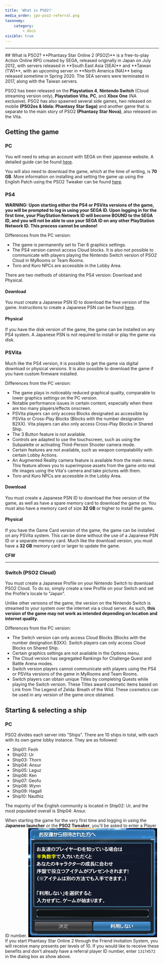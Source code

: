 ```yaml
---
title: 'What is PSO2?'
media_order: jpn-pso2-referral.png
taxonomy:
    category:
        - docs
visible: true
---
```


<hr>
## What is PSO2?
**Phantasy Star Online 2 (PSO2)** is a free-to-play Action Online RPG created by SEGA, released originally in Japan on July 2012, with servers released in **South East Asia (SEA)** and **Taiwan (TW)**, with an upcoming server in **North America (NA)** being released sometime in Spring 2020. The SEA servers were terminated in 2017, along with the Taiwan servers.

PSO2 has been released on the **Playstation 4**, **Nintendo Switch** (Cloud streaming version only), **Playstation Vita**, **PC**, and **Xbox One** (NA exclusive). PSO2 has also spawned several side games, two released on mobile **(PSO2es & Idola: Phantasy Star Saga)** and another game that is separate to the main story of PSO2 **(Phantasy Star Nova)**, also released on the Vita.

## Getting the game

### PC
You will need to setup an account with SEGA on their japanese website. A detailed guide can be found [here](http://www.bumped.org/psublog/phantasy-star-online-2-registration-guide/).

You will also need to download the game, which at the time of writing, is **70 GB**. More information on installing and setting the game up using the English Patch using the PSO2 Tweaker can be found [here](http://arks-layer.com/setup.html).

### PS4
**WARNING: Upon starting either the PS4 or PSVita versions of the game, you will be prompted to log in using your SEGA ID. Upon logging in for the first time, your PlayStation Network ID will become BOUND to the SEGA ID, and you will not be able to use your SEGA ID on any other PlayStation Network ID. This process cannot be undone!**

Differences from the PC version:
* The game is permanently set to Tier 6 graphics settings.
* The PS4 version cannot access Cloud blocks. It is also not possible to communicate with players playing the Nintendo Switch version of PSO2 Cloud in MyRooms or Team Rooms.
* Toro and Kuro NPCs are accessible in the Lobby Area.

There are two methods of obtaining the PS4 version: Download and Physical.

#### Download
You must create a Japanese PSN ID to download the free version of the game. Instructions to create a Japanese PSN can be found [here](https://www.vg247.com/2018/09/11/how-to-create-a-japanese-psn-account-japan-exclusive-ps4-demos-themes-games/).

#### Physical
If you have the disk version of the game, the game can be installed on any PS4 system. A Japanese PSN is not required to install or play the game via disk.

### PSVita
Much like the PS4 version, it is possible to get the game via digital download or physical versions. It is also possible to download the game if you have custom firmware installed.

Differences from the PC version:
* The game plays in noticeably reduced graphical quality, comparable to lower graphics settings on the PC version.
* Notable performance issues in certain content, especially when there are too many players/effects onscreen.
* PSVita players can only access Blocks designated as accessible by PSVita or Cross-Play Blocks (Blocks with the number designation B2XX). Vita players can also only access Cross-Play Blocks in Shared Ship.
* The 3 Button feature is not available.
* Controls are adapted to use the touchscreen, such as using the Subpalette or activating Third-Person Shooter camera mode.
* Certain features are not available, such as weapon compatability with certain Lobby Actions.
* An Augmented Reality camera feature is available from the main menu. This feature allows you to superimpose assets from the game onto real life images using the Vita's camera and take pictures with them.
* Toro and Kuro NPCs are accessible in the Lobby Area.

#### Download
You must create a Japanese PSN ID to download the free version of the game, as well as have a spare memory card to download the game on. You must also have a memory card of size **32 GB** or higher to install the game.

#### Physical
If you have the Game Card version of the game, the game can be installed on any PSVita system. This can be done without the use of a Japanese PSN ID or a separate memory card. Much like the download version, you must have a **32 GB** memory card or larger to update the game.

**CFW**

<hr>

### Switch (PSO2 Cloud)
You must create a Japanese Profile on your Nintendo Switch to download PSO2 Cloud. To do so, simply create a new Profile on your Switch and set the Profile's locale to "Japan".

Unlike other versions of the game, the version on the Nintendo Switch is streamed to your system over the internet via a cloud server. As such, **this version of the game may not work as intended depending on location and internet quality.**

Differences from the PC version:
* The Switch version can only access Cloud Blocks (Blocks with the number designation B3XX). Switch players can only access Cloud Blocks on Shared Ship.
* Certain graphics settings are not available in the Options menu.
* The Cloud version has segregated Rankings for Challenge Quest and Battle Arena modes.
* Switch version players cannot communicate with players using the PS4 or PSVita versions of the game in MyRooms and Team Rooms.
* Switch players can obtain unique Titles by completing Quests while playing the Switch version. These Titles award cosmetic items based on Link from The Legend of Zelda: Breath of the Wild. These cosmetics can be used in any version of the game once obtained.

## Starting & selecting a ship

### PC
PSO2 divides each server into "Ships". There are 10 ships in total, with each with its own game lobby instance. They are as followed:
* Ship01: Feoh
* Ship02: Ur
* Ship03: Thorn
* Ship04: Ansur
* Ship05: Laguz
* Ship06: Ken
* Ship07: Geofu
* Ship08: Wynn
* Ship09: Hagall
* Ship10: Nauthiz

The majority of the English community is located in Ship02: Ur, and the most populated overall is Ship04: Ansur.

When starting the game for the very first time and logging in using the **Japanese launcher** or the **PSO2 Tweaker**, you'll be asked to enter a Player ID number. 
![unpatched Japanese referral window](jpn-pso2-referral.png)
If you start Phantasy Star Online 2 through the Friend Invitation System, you will receive many presents per levels of 10. If you would like to receive these benefits and don't already have a referral player ID number, enter `13174572` in the dialog box as show above.

